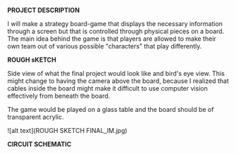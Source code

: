 **PROJECT DESCRIPTION**

I will make a strategy board-game that displays the necessary information through a screen but that is controlled through physical pieces on a board. The main idea behind the game is that players are allowed to make their own team out of various possible "characters" that play differently.

**ROUGH sKETCH**

Side view of what the final project would look like and bird's eye view. This might change to having the camera above the board, because I realized that cables inside the board might make it difficult to use computer vision effectively from beneath the board.

The game would be played on a glass table and the board should be of transparent acrylic.

![alt text](ROUGH SKETCH FINAL_IM.jpg)


**CIRCUIT SCHEMATIC**


